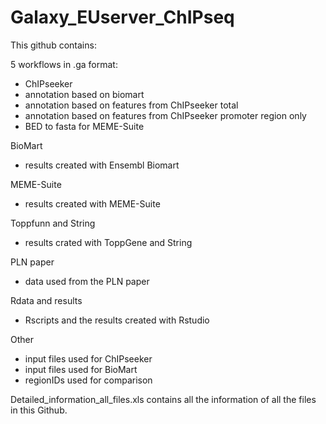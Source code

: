 # Galaxy_EUserver_ChIPseq

This github contains:

5 workflows in .ga format:
- ChIPseeker
- annotation based on biomart
- annotation based on features from ChIPseeker total
- annotation based on features from ChIPseeker promoter region only
- BED to fasta for MEME-Suite


BioMart
- results created with Ensembl Biomart

MEME-Suite 
- results created with MEME-Suite

Toppfunn and String
- results crated with ToppGene and String

PLN paper
- data used from the PLN paper

Rdata and results
- Rscripts and the results created with Rstudio

Other
- input files used for ChIPseeker
- input files used for BioMart
- regionIDs used for comparison


Detailed_information_all_files.xls contains all the information of all the files in this Github.

